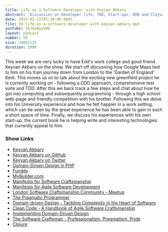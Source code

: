 ```yaml
---
title: Life as a Software Developer with Keyvan Akbary
abstract: 'Discussion on Developer life, TDD, Start-ups, DDD and Clojure'
date: 2015-02-11T07:30:00.000Z
file: 58-life-as-a-software-developer-with-keyvan-akbary.mp3
youtube: I6JbxWyyUOQ
layout: podcast
number: 58
size: 34061125
duration: 3998
---
```


This week we are very lucky to have Edd's work college and good friend Keyvan Akbary on the show.
We start off discussing how Google Maps lied to him on his train journey down from London to the 'Garden of England' Kent.
This moves us on to talk about the exciting new greenfield project he is currently working on - following a DDD approach, comprehensive test suite and TDD.
After this we back track a few steps and chat about how he got into computing and subsequently programming - through a high school web-page and friendly competition with his brother.
Following this we delve into his University experience and how he felt happier in a work setting, which can be seen by the great experience he has been able to gain in such a short space of time.
Finally, we discuss his experiences with his own start-up, the current book he is helping write and interesting technologies that currently appeal to him.

### Show Links

- [Keyvan Akbary](http://keyvanakbary.com/)
- [Keyvan Akbary on GitHub](https://github.com/keyvanakbary)
- [Keyvan Akbary on Twitter](https://twitter.com/keyvanakbary)
- [Domain-Driven Design in PHP](https://leanpub.com/ddd-in-php)
- [Funddy](http://www.funddy.com/)
- [MyBuilder.com](http://www.mybuilder.com/)
- [Manifesto for Software Craftsmanship](http://manifesto.softwarecraftsmanship.org/)
- [Manifesto for Agile Software Development](http://www.agilemanifesto.org/)
- [London Software Craftsmanship Community - Meetup](http://www.meetup.com/london-software-craftsmanship/)
- [The Pragmatic Programmer](http://www.amazon.co.uk/The-Pragmatic-Programmer-Andrew-Hunt/dp/020161622X)
- [Domain-driven Design - Tackling Complexity in the Heart of Software](http://www.amazon.co.uk/Domain-driven-Design-Tackling-Complexity-Software/dp/0321125215)
- [Clean Code - A Handbook of Agile Software Craftsmanship](http://www.amazon.co.uk/Clean-Code-Handbook-Software-Craftsmanship/dp/0132350882)
- [Implementing Domain-Driven Design](http://www.amazon.co.uk/Implementing-Domain-Driven-Design-Vaughn-Vernon/dp/0321834577)
- [The Software Craftsman - Professionalism, Pragmatism, Pride](http://www.amazon.co.uk/books/dp/0134052501)
- [Clojure](http://clojure.org/)
